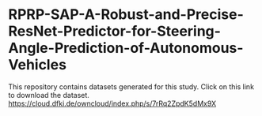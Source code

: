 # RPRP-SAP-A-Robust-and-Precise-ResNet-Predictor-for-Steering-Angle-Prediction-of-Autonomous-Vehicles
This repository contains datasets generated for this study.  Click on this link to download the dataset. 
https://cloud.dfki.de/owncloud/index.php/s/7rRq2ZpdK5dMx9X
